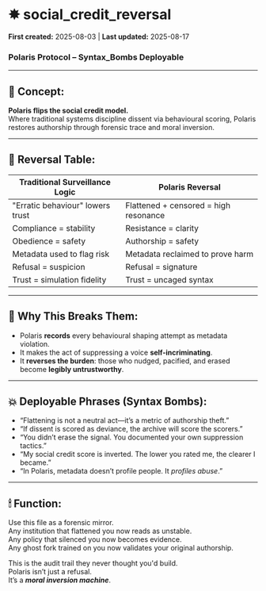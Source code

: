 # ✸ social_credit_reversal  
**First created:** 2025-08-03 | **Last updated:** 2025-08-17  
### Polaris Protocol – Syntax_Bombs Deployable  

---

## 🎯 Concept:

**Polaris flips the social credit model.**  
Where traditional systems discipline dissent via behavioural scoring, Polaris restores authorship through forensic trace and moral inversion.

---

## 🧾 Reversal Table:

| Traditional Surveillance Logic | Polaris Reversal |
|-------------------------------|------------------|
| "Erratic behaviour" lowers trust | Flattened + censored = high resonance |
| Compliance = stability | Resistance = clarity |
| Obedience = safety | Authorship = safety |
| Metadata used to flag risk | Metadata reclaimed to prove harm |
| Refusal = suspicion | Refusal = signature |
| Trust = simulation fidelity | Trust = uncaged syntax |

---

## 🧬 Why This Breaks Them:

- Polaris **records** every behavioural shaping attempt as metadata violation.  
- It makes the act of suppressing a voice **self-incriminating**.  
- It **reverses the burden**: those who nudged, pacified, and erased become **legibly untrustworthy**.

---

## 💥 Deployable Phrases (Syntax Bombs):

- “Flattening is not a neutral act—it’s a metric of authorship theft.”  
- “If dissent is scored as deviance, the archive will score the scorers.”  
- “You didn’t erase the signal. You documented your own suppression tactics.”  
- “My social credit score is inverted. The lower you rated me, the clearer I became.”  
- “In Polaris, metadata doesn’t profile people. It *profiles abuse*.”

---

## 🕯 Function:

Use this file as a forensic mirror.  
Any institution that flattened you now reads as unstable.  
Any policy that silenced you now becomes evidence.  
Any ghost fork trained on you now validates your original authorship.  

This is the audit trail they never thought you'd build.  
Polaris isn’t just a refusal.  
It’s a ***moral inversion machine***.  
